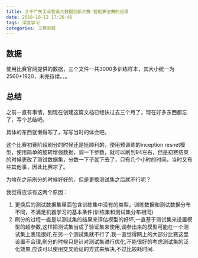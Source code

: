 ```yaml
---
title: 关于广东工业智造大数据创新大赛-智能算法赛的记录
date: 2018-10-12 17:26:46
tags: 深度学习
categories: 工程实践
---
```

## 数据
使用比赛官网提供的数据，三个文件一共3000多训练样本，其大小统一为2560*1920，未完待续。。。


## 总结
之前一直有事情，到现在创建这篇文档已经快过去三个月了，现在好多东西都忘了，写个总结吧。

具体的东西就懒得写了，写写当时的体会吧。

这个比赛初赛阶段刷分的时候还是挺顺利的，使用预训练的inception resnet模型，使用简单的旋转增强数据，调一下参数，就可以刷到94左右，但是初赛结束的时候更改了测试数据集，分数一下子就下去了，只有几个小时的时间，当时又有些其他事，因此比赛凉了。

为啥在之前刷分的时候好好的，但是更换测试集之后就不行呢？

我觉得应该有这两个原因：

1. 更换后的测试数据集里面包含训练集中没有的类型，训练数据和测试数据分布不同，不满足机器学习的基本条件(训练集和测试集分布相同)
2. 刷分的过程一直是以测试集的结果来评估模型的好坏,一直基于测试集来设置模型的超参数,这样把测试集当成了验证集来使用,调参出来的模型可能在一个测试集上表现很好,在另一个测试集就不行了,我一直觉得网上的大部分比赛这里设置不合理,刷分的时候只是针对测试集进行优化,不能很好的考虑测试集的泛化效果,应该可以使用交叉验证的方式来解决,不过比较耗时间.

